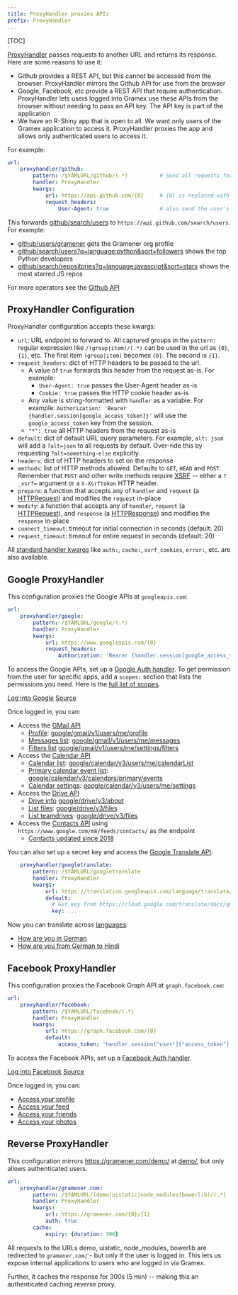 ```yaml
---
title: ProxyHandler proxies APIs
prefix: ProxyHandler
...
```


[TOC]

[ProxyHandler][proxyhandler] passes requests to another URL and returns its
response. Here are some reasons to use it:

- Github provides a REST API, but this cannot be accessed from the browser.
  ProxyHandler mirrors the Github API for use from the browser
- Google, Facebook, etc provide a REST API that require authentication.
  ProxyHandler lets users logged into Gramex use these APIs from the browser
  without needing to pass an API key. The API key is part of the application
- We have an R-Shiny app that is open to all. We want only users of the Gramex
  application to access it. ProxyHandler proxies the app and allows only
  authenticated users to access it.

For example:

```yaml
url:
    proxyhandler/github:
        pattern: /$YAMLURL/github/(.*)          # Send all requests for github/
        handler: ProxyHandler
        kwargs:
            url: https://api.github.com/{0}     # {0} is replaced with what's in (.*)
            request_headers:
                User-Agent: true                # also send the user's browser info
```

This forwards [github/search/users](github/search/users) to `https://api.github.com/search/users`. For example:

- [github/users/gramener](github/users/gramener) gets the Gramener org profile
- [github/search/users?q=language:python&sort=followers](github/search/users?q=language:python&sort=followers) shows the top Python developers
- [github/search/repositories?q=language:javascript&sort=stars](github/search/repositories?q=language:javascript&sort=stars) shows the most starred JS repos

For more operators see the [Github API](https://developer.github.com/v3/)

## ProxyHandler Configuration

ProxyHandler configuration accepts these kwargs:

- `url`: URL endpoint to forward to. All captured groups in the `pattern:`
  regular expression like `/(group|item)/(.*)` can be used in the url as `{0}`,
  `{1}`, etc. The first item `(group|item)` becomes `{0}`. The second is `{1}`.
- `request_headers`: dict of HTTP headers to be passed to the url.
    - A value of `true` forwards this header from the request as-is. For example:
        - `User-Agent: true` passes the User-Agent header as-is
        - `Cookie: true` passes the HTTP cookie header as-is
    - Any value is string-formatted with `handler` as a variable. For example:
      `Authorization: 'Bearer {handler.session[google_access_token]}'` will
      use the `google_access_token` key from the session.
    - `"*": true` all HTTP headers from the request as-is
- `default`: dict of default URL query parameters. For example, `alt: json` will
  add a `?alt=json` to all requests by default. Over-ride this by requesting
  `?alt=something-else` explicitly.
- `headers`: dict of HTTP headers to set on the response
- `methods`: list of HTTP methods allowed. Defaults to `GET`, `HEAD` and `POST`.
  Remember that `POST` and other write methods require [XSRF][xsrf] -- either a
  `?_xsrf=` argument or a `X-Xsrftoken` HTTP header.
- `prepare`: a function that accepts any of `handler` and `request` (a
  [HTTPRequest][httprequest]) and modifies the `request` in-place
- `modify`: a function that accepts any of `handler`, `request` (a
  [HTTPRequest][httprequest]), and `response` (a [HTTPResponse][httpresponse])
  and modifies the `response` in-place
- `connect_timeout`: timeout for initial connection in seconds (default: 20)
- `request_timeout`: timeout for entire request in seconds (default: 20)

All [standard handler kwargs](../handler/) like `auth:`, `cache:`,
`xsrf_cookies`, `error:`, etc. are also available.


## Google ProxyHandler

This configuration proxies the Google APIs at `googleapis.com`:

```yaml
url:
    proxyhandler/google:
        pattern: /$YAMLURL/google/(.*)
        handler: ProxyHandler
        kwargs:
            url: https://www.googleapis.com/{0}
            request_headers:
                Authorization: 'Bearer {handler.session[google_access_token]}'
```

To access the Google APIs, set up a [Google Auth handler](../auth/#google-auth).
To get permission from the user for specific apps, add a `scopes:` section that
lists the permissions you need. Here is the
[full list of scopes](https://developers.google.com/identity/protocols/googlescopes).

<div class="example">
  <a class="example-demo" href="../auth/google">Log into Google</a>
  <a class="example-src" href="http://code.gramener.com/s.anand/gramex/tree/master/gramex/apps/guide/auth/">Source</a>
</div>

Once logged in, you can:

- Access the [GMail API](https://developers.google.com/gmail/api/v1/reference/)
    - [Profile](https://developers.google.com/gmail/api/v1/reference/users/getProfile):
      [google/gmail/v1/users/me/profile](google/gmail/v1/users/me/profile)
    - [Messages list](https://developers.google.com/gmail/api/v1/reference/users/messages/list):
      [google/gmail/v1/users/me/messages](google/gmail/v1/users/me/messages)
    - [Filters list](https://developers.google.com/gmail/api/v1/reference/users/settings/filters/list)
      [google/gmail/v1/users/me/settings/filters](google/gmail/v1/users/me/settings/filters)
- Access the [Calendar API](https://developers.google.com/google-apps/calendar/v3/reference/)
    - [Calendar list](https://developers.google.com/google-apps/calendar/v3/reference/calendarList/list):
      [google/calendar/v3/users/me/calendarList](google/calendar/v3/users/me/calendarList)
    - [Primary calendar event list](https://developers.google.com/google-apps/calendar/v3/reference/events/list):
      [google/calendar/v3/calendars/primary/events](google/calendar/v3/calendars/primary/events?maxResults=10)
    - [Calendar settings](https://developers.google.com/google-apps/calendar/v3/reference/settings/list):
      [google/calendar/v3/users/me/settings](google/calendar/v3/users/me/settings)
- Access the [Drive API](https://developers.google.com/drive/v3/reference/)
    - [Drive info](https://developers.google.com/drive/v3/reference/about/get)
      [google/drive/v3/about](google/drive/v3/about?fields=*)
    - [List files](https://developers.google.com/drive/v3/reference/files/list):
      [google/drive/v3/files](google/drive/v3/files)
    - [List teamdrives](https://developers.google.com/drive/v3/reference/teamdrives/list):
      [google/drive/v3/files](google/drive/v3/teamdrives)
- Access the [Contacts API](https://developers.google.com/google-apps/contacts/v3/)
  using `https://www.google.com/m8/feeds/contacts/` as the endpoint
    - [Contacts updated since 2018](googlecontacts/default/full?updated-min=2018-01-01T00:00:00)

You can also set up a secret key and access the
[Google Translate API](https://cloud.google.com/translate/docs/quickstart):

```yaml
    proxyhandler/googletranslate:
        pattern: /$YAMLURL/googletranslate
        handler: ProxyHandler
        kwargs:
            url: https://translation.googleapis.com/language/translate/v2
            default:
              # Get key from https://cloud.google.com/translate/docs/quickstart
              key: ...
```

Now you can translate across [languages](https://cloud.google.com/translate/docs/languages):

- [How are you in German](googletranslate?q=How+are+you&target=de)
- [How are you from German to Hindi](googletranslate?q=Wie+geht+es+Ihnen&target=hi)

## Facebook ProxyHandler

This configuration proxies the Facebook Graph API at `graph.facebook.com`:

```yaml
url:
    proxyhandler/facebook:
        pattern: /$YAMLURL/facebook/(.*)
        handler: ProxyHandler
        kwargs:
            url: https://graph.facebook.com/{0}
            default:
                access_token: 'handler.session["user"]["access_token"]'
```

To access the Facebook APIs, set up a [Facebook Auth handler](../auth/#facebook-auth).

<div class="example">
  <a class="example-demo" href="../auth/facebook">Log into Facebook</a>
  <a class="example-src" href="http://code.gramener.com/s.anand/gramex/tree/master/gramex/apps/guide/auth/">Source</a>
</div>

Once logged in, you can:

- [Access your profile](facebook/me)
- [Access your feed](facebook/me/feed)
- [Access your friends](facebook/me/friends)
- [Access your photos](facebook/me/photos)


## Reverse ProxyHandler

This configuration mirrors <https://gramener.com/demo/> at [demo/](demo/), but
only allows authenticated users.

```yaml
url:
    proxyhandler/gramener.com:
        pattern: /$YAMLURL/(demo|uistatic|node_modules|bowerlib)/(.*)
        handler: ProxyHandler
        kwargs:
            url: https://gramener.com/{0}/{1}
            auth: true
        cache:
            expiry: {duration: 300}
```

All requests to the URLs demo, uistatic, node_modules, bowerlib are redirected
to `gramener.com/` - but only if the user is logged in. This lets us expose
internal applications to users who are logged in via Gramex.

Further, it caches the response for 300s (5 min) -- making this an authenticated
caching reverse proxy.


[proxyhandler]: https://learn.gramener.com/gramex/gramex.handlers.html#gramex.handlers.ProxyHandler
[xsrf]: ../filehandler/#xsrf
[httprequest]: http://www.tornadoweb.org/en/stable/httpclient.html#tornado.httpclient.HTTPRequest
[httpresponse]: http://www.tornadoweb.org/en/stable/httpclient.html#tornado.httpclient.HTTPResponse
